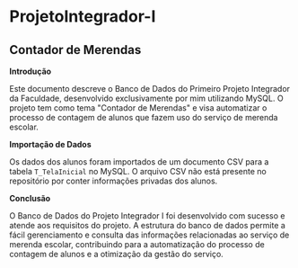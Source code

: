 # ProjetoIntegrador-I

## Contador de Merendas

**Introdução**

Este documento descreve o Banco de Dados do Primeiro Projeto Integrador da Faculdade, desenvolvido exclusivamente por mim utilizando MySQL. O projeto tem como tema "Contador de Merendas" e visa automatizar o processo de contagem de alunos que fazem uso do serviço de merenda escolar.

**Importação de Dados**

Os dados dos alunos foram importados de um documento CSV para a tabela `T_TelaInicial` no MySQL. O arquivo CSV não está presente no repositório por conter informações privadas dos alunos.

**Conclusão**

O Banco de Dados do Projeto Integrador I foi desenvolvido com sucesso e atende aos requisitos do projeto. A estrutura do banco de dados permite a fácil gerenciamento e consulta das informações relacionadas ao serviço de merenda escolar, contribuindo para a automatização do processo de contagem de alunos e a otimização da gestão do serviço.

